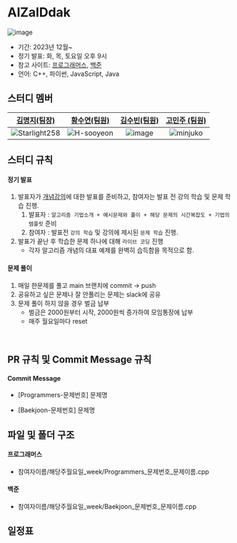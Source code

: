 # AlZalDdak
![image](https://github.com/Alzalddak/AlZalDdak/assets/78211281/b0749705-3795-4771-bbe8-21baaf510e39)

- 기간: 2023년 12월~
- 정기 발표: 화, 목, 토요일 오후 9시
- 참고 사이트: [프로그래머스](https://programmers.co.kr/learn/challenges), [백준](https://www.acmicpc.net/)
- 언어: C++, 파이썬, JavaScript, Java

## 스터디 멤버

| [김명지(팀장)](https://github.com/Starlight258)                                    |                          [황수연(팀원)](https://github.com/H-sooyeon)                                        |  [김수빈(팀원)](https://github.com/sooobb)     | [고민주 (팀원)](https://github.com/minjuko) |
| :--------------------------------------------------------------------------------------------------------------------: | :-----------------------------------------------------------------------------------------------------------------: | :----------------------------------------------------------------------------------------------------------------: |:--------------------------------------------------------: |
| ![Starlight258](https://github.com/Alzalddak/AlZalDdak/assets/78211281/fabaae0c-6295-4bff-b7b8-5a12f43d9be4)            |   ![H-sooyeon](https://github.com/Alzalddak/AlZalDdak/assets/78211281/32305973-685d-488a-a978-33cf08a7fbc0) |  ![image](https://github.com/AlJalTtakKalSen/AlJalTtakKalSen/assets/78211281/4cc7ff8a-0669-4863-925a-b18bb0a97285)| ![minjuko](https://github.com/Alzalddak/AlZalDdak/assets/78211281/ec698b9b-fd17-430b-ab93-32c79f08bbb4) |


## 스터디 규칙 

#### 정기 발표

1. 발표자가 [개념강의](https://www.youtube.com/watch?v=2zjoKjt97vQ&list=PLRx0vPvlEmdAghTr5mXQxGpHjWqSz0dgC&index=2)에 대한 발표를 준비하고, 참여자는 발표 전 강의 학습 및 문제 학습 진행.
   1. 발표자 : `알고리즘 기법소개 + 예시문제와 풀이 + 해당 문제의 시간복잡도 + 기법의 템플릿` 준비
   2. 참여자 : 발표전 `강의 학습` 및 강의에 제시된 `문제 학습` 진행.
2. 발표가 끝난 후 학습한 문제 하나에 대해 `라이브 코딩` 진행
   - 각자 알고리즘 개념의 대표 예제를 완벽히 습득함을 목적으로 함.

#### 문제 풀이

1. 매일 한문제를 풀고 main 브랜치에 commit -> push
2. 공유하고 싶은 문제나 잘 안풀리는 문제는 slack에 공유
3. 문제 풀이 하지 않을 경우 벌금 납부
   -  벌금은 2000원부터 시작, 2000원씩 증가하여 모임통장에 납부
   -  매주 월요일마다 reset

<br/>

## PR 규칙 및 Commit Message 규칙

#### Commit Message

- [Programmers-문제번호] 문제명

- [Baekjoon-문제번호] 문제명

## 파일 및 폴더 구조

#### 프로그래머스

- 참여자이름/해당주월요일_week/Programmers_문제번호_문제이름.cpp

#### 백준

- 참여자이름/해당주월요일_week/Baekjoon_문제번호_문제이름.cpp

## 일정표
